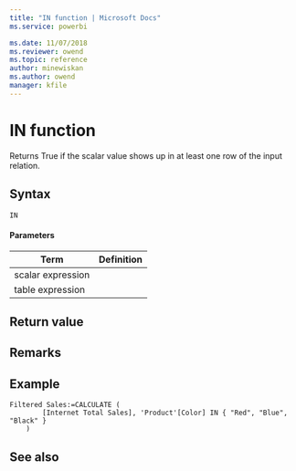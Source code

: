 ```yaml
---
title: "IN function | Microsoft Docs"
ms.service: powerbi 

ms.date: 11/07/2018
ms.reviewer: owend
ms.topic: reference
author: minewiskan
ms.author: owend
manager: kfile
---
```

# IN function
Returns True if the scalar value shows up in at least one row of the input relation.
  
## Syntax  
  
```dax
IN 
```
  
#### Parameters  
  
|Term|Definition|  
|--------|--------------|  
|scalar expression||  
|table expression||  

  
## Return value  

  
## Remarks  

  
## Example  

```dax
Filtered Sales:=CALCULATE (
        [Internet Total Sales], 'Product'[Color] IN { "Red", "Blue", "Black" }
    )
```
  
## See also  

  
